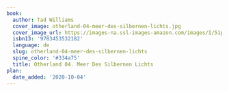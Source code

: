 ```yaml
---
book:
  author: Tad Williams
  cover_image: otherland-04-meer-des-silbernen-lichts.jpg
  cover_image_url: https://images-na.ssl-images-amazon.com/images/I/51pk5ot6sDL._SX312_BO1,204,203,200_.jpg
  isbn13: '9783453532182'
  language: de
  slug: otherland-04-meer-des-silbernen-lichts
  spine_color: '#334a75'
  title: Otherland 04. Meer Des Silbernen Lichts
plan:
  date_added: '2020-10-04'
---
```

